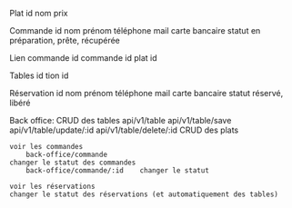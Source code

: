 Plat
id
nom
prix

Commande
id
nom
prénom
téléphone
mail
carte bancaire
statut en préparation, prête, récupérée

Lien commande
id
commande id
plat id

Tables
id tion id

Réservation
id
nom
prénom
téléphone
mail
carte bancaire
statut réservé, libéré

Back office:
CRUD des tables
api/v1/table
api/v1/table/save
api/v1/table/update/:id
api/v1/table/delete/:id
CRUD des plats

    voir les commandes
    	back-office/commande
    changer le statut des commandes
    	back-office/commande/:id	changer le statut

    voir les réservations
    changer le statut des réservations (et automatiquement des tables)
